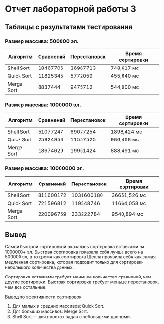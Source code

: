 # Отчет лабораторной работы 3
## Таблицы с результатами тестирования
### Размер массива: 500000 эл.
| Алгоритм      | Сравнений    |Перестановок | Время сортировки  |
|---------------|------------|-------------|---------------------|      
| Shell Sort    |  18467706  |26967713     |    748,617 мс       |     
| Quick Sort    |  11825345  |5772059     |    455,640 мс        | 
| Merge Sort    |  8837444  |9475712     |    544,900 мс         |  
### Размер массива: 1000000 эл.
| Алгоритм      | Сравнений    |Перестановок | Время сортировки  |
|---------------|------------|-------------|---------------------|      
| Shell Sort    |  51077247  |69077254    |      1898,424 мс       |     
| Quick Sort    |  25924953  |11557525     |    986,468 мс         | 
| Merge Sort    |  18674629  |19951424     |    888,491 мс         |  
### Размер массива: 10000000 эл.
| Алгоритм      | Сравнений    |Перестановок | Время сортировки  |
|---------------|------------|-------------|---------------------|      
| Shell Sort    |  811600172  |1031600180     |      36651,526 мс       |     
| Quick Sort    |  721596812  |119548746     |    11664,058 мс         | 
| Merge Sort    |  220096759  |233222784     |    9540,894 мс         |  

## Вывод
Самой быстрой сортировкой оказалась сортировка вставками на 1000000+ эл. Быстрая сортировка показала себя лучше всего на 500000 эл, в то время как сортировка Шелла проявила себя
как самая медленная сортировка, которая подходит только для сортировки небольшого количества данных.

Сортировка вставками требует меньшее количество сравнений, чем другие сортировки.
Быстрая сортировка требует меньше перестановок, чем все остальные.

Вывод по эфективности сортировок:

1. Для малых и средних массивов: Quick Sort.
2. Для больших массивов: Merge Sort.
3. Shell Sort — для простых задач с небольшими данными.
